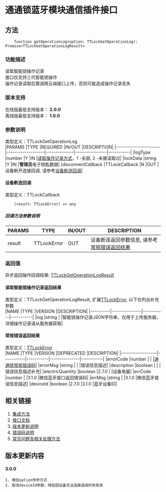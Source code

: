 # 通通锁蓝牙模块通信插件接口  

## 方法
```
    function getOperationLog(option: TTLockGetOperationLog): Promise<TTLockGetOperationLogResult>
```  

### 功能描述   
 读取智能锁操作记录  
 接口仅支持三代智能锁操作  
 操作记录读取后需调用云端接口上传，否则可能造成操作记录丢失  

### 版本支持   
 在线版最低支持版本： **2.0.0**   
 离线版最低支持版本： **1.0.0**  

### 参数说明  
 类型定义：TTLockGetOperationLog  
 |PARAMS                |TYPE               |REQUIRED      |IN/OUT          |DESCRIPTION|
 |----------------------|-------------------|--------------|----------------|-----------|
 |logType               |number             |Y             |IN              |[读取操作记录方式](../参数声明/智能锁参数.md#TTLOCK_READ_RECORD_TYPE)，1 -全部, 2 -未被读取过|
 |lockData              |string             |Y             |IN              |**管理员**电子钥匙数据|
 |disconnectCallback    |TTLockCallback     |N             |OUT             |设备断开连接回调, 请参考[设备断连回调](#TTLockCallback)|  

#### <span name="TTLockCallback">设备断连回调</span>  
 类型定义：TTLockCallback  
```
    (result: TTLockError) => any
```  
##### 回调方法参数说明  
 |PARAMS    |TYPE               |IN/OUT         |DESCRIPTION|
 |----------|-------------------|---------------|-----------|
 |result    |TTLockError        |OUT            |设备断连返回参数信息, 请参考[常规错误返回结果](#TTLockError)|  

### 返回值  
 异步返回操作回调结果: [TTLockGetOperationLogResult](#TTLockGetOperationLogResult)  

#### <span name="TTLockGetOperationLogResult">读取智能锁操作记录返回结果</span>  
 类型定义：TTLockGetOperationLogResult, 扩展[TTLockError](#TTLockError), 以下仅列出补充参数   
 |NAME      |TYPE           |VERSION    |DESCRIPTION|
 |----------|---------------|-----------|-----------|
 |log       |string         |           |智能锁操作记录JSON字符串，仅用于上传服务器，详细操作记录请从服务器获取|  

#### <span name="TTLockError">常规错误返回结果</span>  
 类型定义：[TTLockError](../对象类型说明/返回对象.md#TTLockError)   
 |NAME              |TYPE       |VERSION    |DEPRECATED     |DESCRIPTION|
 |------------------|-----------|-----------|---------------|-----------|
 |errorCode         |number     |           |               |[通通锁常规错误码](../参数声明/错误码.md)|
 |errorMsg          |string     |           |               |错误信息描述|
 |description       |boolean    |           |               |错误信息描述补充|
 |electricQuantity  |boolean    |2.7.0      |               |设备电量|
 |errCode           |number     |           |3.1.0          |微信蓝牙接口返回错误码|
 |errMsg            |string     |           |3.1.0          |微信蓝牙错误信息描述|
 |deviceId          |boolean    |2.7.0      |3.1.0          |蓝牙设备ID|  

## 相关链接  
 1. [集成方法](../../../README.md)  
 2. [接口文档](../接口文档.md)  
 3. [版本更新说明](../../版本更新说明.md)  
 4. [错误码说明](../参数声明/错误码.md)  
 5. [常见问题及相关处理方法](../常见问题.md)  

## 版本更新内容  
#### **3.0.0**  
    1. 增加option传参方式  
    2. 取消deviceId参数，降低因设备无法连接造成的失败率  